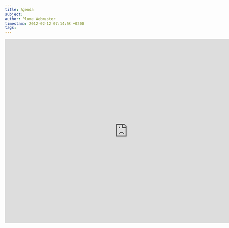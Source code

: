```yaml
---
title: Agenda
subject:
author: Plume Webmaster
timestamp: 2012-02-12 07:14:58 +0200
tags: 
---
```


<p></p>

<div align="center">
  <iframe src="http://www.google.com/calendar/embed?src=qe60dn1sjrfk8c1fji62rvi7mo%40group.calendar.google.com&ctz=Europe/Rome" style="border: 0" width="800" height="600" frameborder="0" scrolling="no">
  </iframe>
</div>

